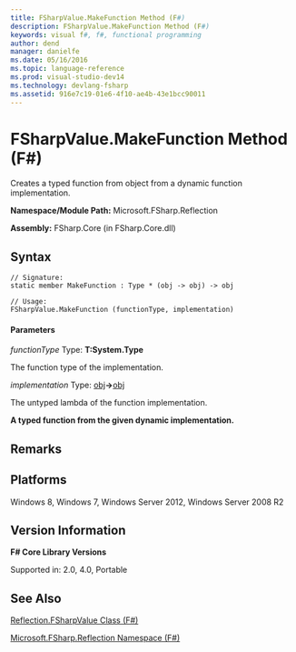 ```yaml
---
title: FSharpValue.MakeFunction Method (F#)
description: FSharpValue.MakeFunction Method (F#)
keywords: visual f#, f#, functional programming
author: dend
manager: danielfe
ms.date: 05/16/2016
ms.topic: language-reference
ms.prod: visual-studio-dev14
ms.technology: devlang-fsharp
ms.assetid: 916e7c19-01e6-4f10-ae4b-43e1bcc90011 
---
```


# FSharpValue.MakeFunction Method (F#)

Creates a typed function from object from a dynamic function implementation.

**Namespace/Module Path:** Microsoft.FSharp.Reflection

**Assembly:** FSharp.Core (in FSharp.Core.dll)


## Syntax

```
// Signature:
static member MakeFunction : Type * (obj -> obj) -> obj

// Usage:
FSharpValue.MakeFunction (functionType, implementation)
```

#### Parameters
*functionType*
Type: **T:System.Type**


The function type of the implementation.


*implementation*
Type: [obj](https://msdn.microsoft.com/library/dcf2430f-702b-40e5-a0a1-97518bf137f7)**-&gt;**[obj](https://msdn.microsoft.com/library/dcf2430f-702b-40e5-a0a1-97518bf137f7)


The untyped lambda of the function implementation.



**A typed function from the given dynamic implementation.**
## Remarks

## Platforms
Windows 8, Windows 7, Windows Server 2012, Windows Server 2008 R2


## Version Information
**F# Core Library Versions**

Supported in: 2.0, 4.0, Portable




## See Also
[Reflection.FSharpValue Class &#40;F&#35;&#41;](Reflection.FSharpValue-Class-%5BFSharp%5D.md)

[Microsoft.FSharp.Reflection Namespace &#40;F&#35;&#41;](Microsoft.FSharp.Reflection-Namespace-%5BFSharp%5D.md)

